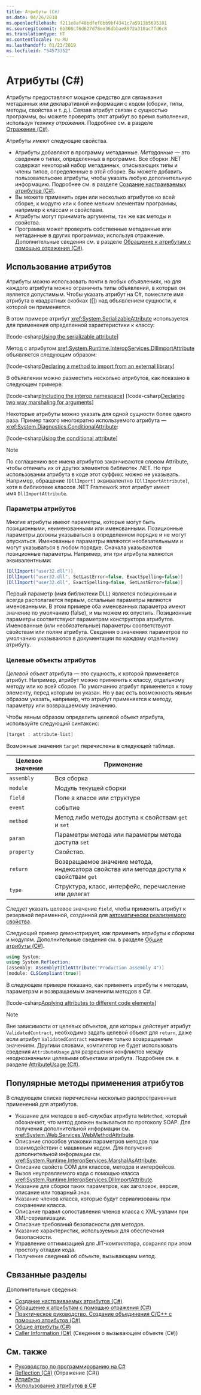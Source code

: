 ```yaml
---
title: Атрибуты (C#)
ms.date: 04/26/2018
ms.openlocfilehash: f211e8af48bdfef0bb9bf4341c7a5911b5695101
ms.sourcegitcommit: 6b308cf6d627d78ee36dbbae8972a310ac7fd6c8
ms.translationtype: HT
ms.contentlocale: ru-RU
ms.lasthandoff: 01/23/2019
ms.locfileid: "54573352"
---
```

# <a name="attributes-c"></a>Атрибуты (C#)

Атрибуты предоставляют мощное средство для связывания метаданных или декларативной информации с кодом (сборки, типы, методы, свойства и т. д.). Связав атрибут связан с сущностью программы, вы можете проверять этот атрибут во время выполнения, используя технику *отражения*. Подробнее см. в разделе [Отражение (C#)](../reflection.md).

Атрибуты имеют следующие свойства.

- Атрибуты добавляют в программу метаданные. *Метаданные* — это сведения о типах, определенных в программе. Все сборки .NET содержат некоторый набор метаданных, описывающих типы и члены типов, определенные в этой сборке. Вы можете добавить пользовательские атрибуты, чтобы указать любую дополнительную информацию. Подробнее см. в разделе [Создание настраиваемых атрибутов (C#)](creating-custom-attributes.md).
- Вы можете применить один или несколько атрибутов ко всей сборке, к модулю или к более мелким элементам программы, например к классам и свойствам.
- Атрибуты могут принимать аргументы, так же как методы и свойства.
- Программа может проверить собственные метаданные или метаданные в других программах, используя отражение. Дополнительные сведения см. в разделе [Обращение к атрибутам с помощью отражения (C#)](accessing-attributes-by-using-reflection.md).

## <a name="using-attributes"></a>Использование атрибутов

Атрибуты можно использовать почти в любых объявлениях, но для каждого атрибута можно ограничить типы объявлений, в которых он является допустимым. Чтобы указать атрибут на C#, поместите имя атрибута в квадратных скобках ([]) над объявлением сущности, к которой он применяется.

В этом примере атрибут <xref:System.SerializableAttribute> используется для применения определенной характеристики к классу:

[!code-csharp[Using the serializable attribute](../../../../../samples/snippets/csharp/attributes/AttributesOverview.cs#1)]

Метод с атрибутом <xref:System.Runtime.InteropServices.DllImportAttribute> объявляется следующим образом:

[!code-csharp[Declaring a method to import from an external library](../../../../../samples/snippets/csharp/attributes/AttributesOverview.cs#2)]

В объявлении можно разместить несколько атрибутов, как показано в следующем примере:

[!code-csharp[Including the interop namespace](../../../../../samples/snippets/csharp/attributes/AttributesOverview.cs#3)]
[!code-csharp[Declaring two way marshaling for arguments](../../../../../samples/snippets/csharp/attributes/AttributesOverview.cs#4)]

Некоторые атрибуты можно указать для одной сущности более одного раза. Пример такого многократно используемого атрибута — <xref:System.Diagnostics.ConditionalAttribute>:

[!code-csharp[Using the conditional attribute](../../../../../samples/snippets/csharp/attributes/AttributesOverview.cs#5)]

> [!NOTE]
> По соглашению все имена атрибутов заканчиваются словом Attribute, чтобы отличать их от других элементов библиотек .NET. Но при использовании атрибута в коде этот суффикс можно не указывать. Например, обращение `[DllImport]` эквивалентно `[DllImportAttribute]`, хотя в библиотеке классов .NET Framework этот атрибут имеет имя `DllImportAttribute`.

### <a name="attribute-parameters"></a>Параметры атрибутов

Многие атрибуты имеют параметры, которые могут быть позиционными, неименованными или именованными. Позиционные параметры должны указываться в определенном порядке и не могут опускаться. Именованные параметры являются необязательными и могут указываться в любом порядке. Сначала указываются позиционные параметры. Например, эти три атрибута являются эквивалентными:

```csharp
[DllImport("user32.dll")]
[DllImport("user32.dll", SetLastError=false, ExactSpelling=false)]
[DllImport("user32.dll", ExactSpelling=false, SetLastError=false)]
```

Первый параметр (имя библиотеки DLL) является позиционным и всегда располагается первым, остальные параметры являются именованными. В этом примере оба именованных параметра имеют значение по умолчанию (false), и мы можем их опустить. Позиционные параметры соответствуют параметрам конструктора атрибутов. Именованные (или необязательные) параметры соответствуют свойствам или полям атрибута. Сведения о значениях параметров по умолчанию указываются в документации по каждому отдельному атрибуту.

### <a name="attribute-targets"></a>Целевые объекты атрибутов

*Целевой объект* атрибута — это сущность, к которой применяется атрибут. Например, атрибут можно применить к классу, отдельному методу или ко всей сборке. По умолчанию атрибут применяется к тому элементу, перед которым он указан. Но у вас есть возможность явным образом указать, например, что атрибут применяется к методу, параметру или возвращаемому значению.

Чтобы явным образом определить целевой объект атрибута, используйте следующий синтаксис:

```csharp
[target : attribute-list]
```

Возможные значения `target` перечислены в следующей таблице.

|Целевое значение|Применение|
|------------------|----------------|
|`assembly`|Вся сборка|
|`module`|Модуль текущей сборки|
|`field`|Поле в классе или структуре|
|`event`|событие|
|`method`|Метод либо методы доступа к свойствам `get` и `set`|
|`param`|Параметры метода или параметры метода доступа `set`|
|`property`|Свойство.|
|`return`|Возвращаемое значение метода, индексатора свойства или метода доступа к свойствам `get`|
|`type`|Структура, класс, интерфейс, перечисление или делегат|

Следует указать целевое значение `field`, чтобы применить атрибут к резервной переменной, созданной для [автоматически реализуемого свойства](../../../properties.md).

Следующий пример демонстрирует, как применить атрибуты к сборкам и модулям. Дополнительные сведения см. в разделе [Общие атрибуты (C#)](common-attributes.md).

```csharp
using System;
using System.Reflection;
[assembly: AssemblyTitleAttribute("Production assembly 4")]
[module: CLSCompliant(true)]
```

В следующем примере показано, как применять атрибуты к методам, параметрам и возвращаемым значениям методов в C#.

[!code-csharp[Applying attributes to different code elements](../../../../../samples/snippets/csharp/attributes/AttributesOverview.cs#6)]

> [!NOTE]
> Вне зависимости от целевых объектов, для которых действует атрибут `ValidatedContract`, необходимо задать целевой объект для `return`, даже если атрибут `ValidatedContract` назначен только возвращаемым значениям. Другими словами, компилятор не будет использовать сведения `AttributeUsage` для разрешения конфликтов между неоднозначными целевыми объектами атрибута. Подробнее см. в разделе [AttributeUsage (C#)](attributeusage.md).

## <a name="common-uses-for-attributes"></a>Популярные методы применения атрибутов

В следующем списке перечислены несколько распространенных применений для атрибутов.

- Указание для методов в веб-службах атрибута `WebMethod`, который обозначает, что метод должен вызываться по протоколу SOAP. Для получения дополнительной информации см. <xref:System.Web.Services.WebMethodAttribute>.
- Описание способов упаковки параметров методов при взаимодействии с машинным кодом. Для получения дополнительной информации см. <xref:System.Runtime.InteropServices.MarshalAsAttribute>.
- Описание свойств COM для классов, методов и интерфейсов.
- Вызов неуправляемого кода с помощью класса <xref:System.Runtime.InteropServices.DllImportAttribute>.
- Указание для сборки таких параметров, как заголовок, версия, описание или товарный знак.
- Указание членов класса, которые будут сериализованы при сохранении класса.
- Описание правил сопоставления членов класса с XML-узлами при XML-сериализации.
- Описание требований безопасности для методов.
- Указание характеристик, используемых для обеспечения безопасности.
- Управление оптимизацией для JIT-компилятора, сохраняя при этом простоту отладки кода.
- Получение сведений об объекте, вызывающем метод.

## <a name="related-sections"></a>Связанные разделы

Дополнительные сведения:

- [Создание настраиваемых атрибутов (C#)](creating-custom-attributes.md)  
- [Обращение к атрибутам с помощью отражения (C#)](accessing-attributes-by-using-reflection.md)  
- [Практическое руководство. Создание объединения C/C++ с помощью атрибутов (C#)](how-to-create-a-c-cpp-union-by-using-attributes.md)  
- [Общие атрибуты (C#)](common-attributes.md)  
- [Caller Information (C#)](../caller-information.md) (Сведения о вызывающем объекте (C#))  

## <a name="see-also"></a>См. также

- [Руководство по программированию на C#](../../index.md)
- [Reflection (C#)](../reflection.md) (Отражение (C#))
- [Атрибуты](../../../../standard/attributes/index.md)
- [Использование атрибутов в C#](../../../tutorials/attributes.md)
